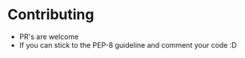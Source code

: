 # Contributing
- PR's are welcome 
- If you can stick to the PEP-8 guideline and comment your code :D
